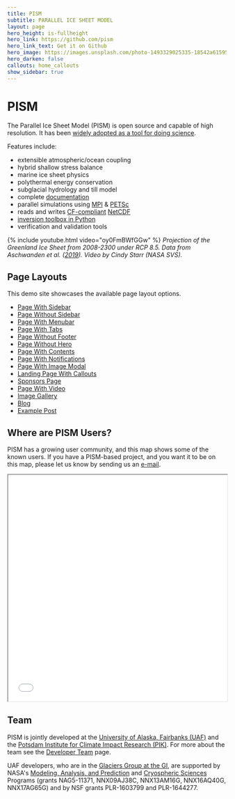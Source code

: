```yaml
---
title: PISM
subtitle: PARALLEL ICE SHEET MODEL
layout: page
hero_height: is-fullheight
hero_link: https://github.com/pism
hero_link_text: Get it on Github
hero_image: https://images.unsplash.com/photo-1493329025335-18542a61595f?ixid=MnwxMjA3fDB8MHxwaG90by1wYWdlfHx8fGVufDB8fHx8&ixlib=rb-1.2.1&auto=format&fit=crop&w=1934&q=80
hero_darken: false
callouts: home_callouts
show_sidebar: true
---
```


# PISM

The Parallel Ice Sheet Model (PISM) is open source and capable of high resolution. It has been [widely adopted as a tool for doing
science](publications).

Features include:

 * extensible atmospheric/ocean coupling
 * hybrid shallow stress balance
 * marine ice sheet physics
 * polythermal energy conservation
 * subglacial hydrology and till model
 * complete [documentation](overview)
 * parallel simulations using [MPI](https://en.wikipedia.org/wiki/Message_Passing_Interface) & [PETSc](http://www.mcs.anl.gov/petsc/)
 * reads and writes [CF-compliant](http://cfconventions.org/) [NetCDF](http://www.unidata.ucar.edu/software/netcdf/)
 * [inversion toolbox in Python](http://www.pism-docs.org/doxy/inverse/html/index.html)
 * verification and validation tools

{% include youtube.html video="oy0FmBWfGGw" %}
*Projection of the Greenland Ice Sheet from 2008-2300 under RCP 8.5. Data from Aschwanden et al. ([2019](https://doi.org/10.1126/sciadv.aav9396)). Video by Cindy Starr (NASA SVS).*

## Page Layouts

This demo site showcases the available page layout options.

* [Page With Sidebar](page-1/)
* [Page Without Sidebar](page-2/)
* [Page With Menubar](page-3/)
* [Page With Tabs](page-4/)
* [Page Without Footer](page-5/)
* [Page Without Hero](page-without-hero/)
* [Page With Contents](page-with-contents/)
* [Page With Notifications](page-with-notification/)
* [Page With Image Modal](page-with-image-modal/)
* [Landing Page With Callouts](landing/)
* [Sponsors Page](sponsors/)
* [Page With Video](page-with-video/)
* [Image Gallery](gallery/)
* [Blog](blog/)
* [Example Post](2020/05/08/creating-a-docs-site-with-bulma-clean-theme/)

## Where are PISM Users?

PISM has a growing user community, and this map shows some of the known users. If you have a PISM-based project, and you want it to be on this map, please let us know by sending us an <a href="mailto:{{ site.author.email }}">e-mail</a>.

<iframe src="usermap/map.html" height="520px" width="100%"></iframe>

## Team

PISM is jointly developed at the [University of Alaska, Fairbanks (UAF)](http://www.uaf.edu/) and the [Potsdam Institute for Climate Impact Research (PIK)](http://www.pik-potsdam.de/). For more about the team see the [Developer Team](team) page.

UAF developers, who are in the [Glaciers Group at the GI](https://glaciers.gi.alaska.edu), are supported by NASA's [Modeling, Analysis, and Prediction](http://map.nasa.gov/) and [Cryospheric Sciences](http://ice.nasa.gov/) Programs (grants NAG5-11371, NNX09AJ38C, NNX13AM16G, NNX16AQ40G, NNX17AG65G) and by NSF grants PLR-1603799 and PLR-1644277.